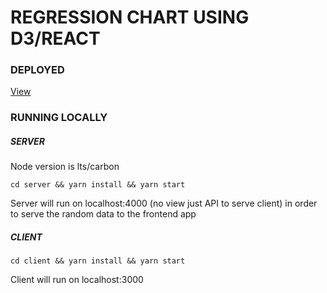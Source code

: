 #  REGRESSION CHART USING D3/REACT

### DEPLOYED
[View](https://regression-chart-d3.netlify.com/)

### RUNNING LOCALLY

##### SERVER

Node version is lts/carbon

```cd server && yarn install && yarn start```

Server will run on localhost:4000 (no view just API to serve client) in order to serve the random data to the frontend app

##### CLIENT
```cd client && yarn install && yarn start```

Client will run on localhost:3000
